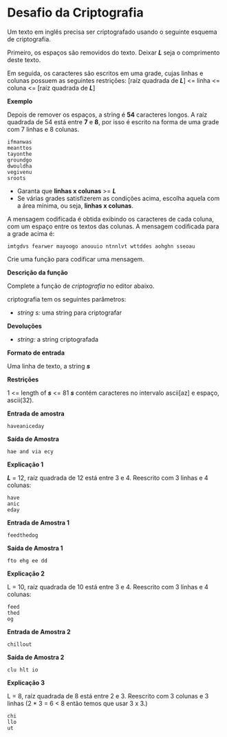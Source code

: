 # Desafio da Criptografia

Um texto em inglês precisa ser criptografado usando o seguinte esquema de criptografia.

Primeiro, os espaços são removidos do texto. Deixar ***L*** seja o comprimento deste texto.  

Em seguida, os caracteres são escritos em uma grade, cujas linhas e colunas possuem as seguintes restrições:
[raíz quadrada de ***L***] <= linha <= coluna <= [raíz quadrada de ***L***]

**Exemplo**

Depois de remover os espaços, a string é **54** caracteres longos. A raíz quadrada de 54 está entre **7** e **8**, por isso é escrito na forma de uma grade com 7 linhas e 8 colunas.

```
ifmanwas  
meanttos          
tayonthe  
groundgo  
dwouldha  
vegivenu  
sroots
```

- Garanta que **linhas x colunas** >= ***L***
- Se várias grades satisfizerem as condições acima, escolha aquela com a área mínima, ou seja, **linhas x colunas**.

A mensagem codificada é obtida exibindo os caracteres de cada coluna, com um espaço entre os textos das colunas. A mensagem codificada para a grade acima é:

`imtgdvs fearwer mayoogo anouuio ntnnlvt wttddes aohghn sseoau`

Crie uma função para codificar uma mensagem.

**Descrição da função**

Complete a função de _criptografia_ no editor abaixo.

criptografia tem os seguintes parâmetros:

-   _string s:_ uma string para criptografar

**Devoluções**

-   _string:_ a string criptografada

**Formato de entrada**

Uma linha de texto, a string ***s***

**Restrições**

1 <= length of ***s*** <= 81
***s*** contém caracteres no intervalo ascii[az] e espaço, ascii(32).

**Entrada de amostra**
```
haveaniceday

```

**Saída de Amostra**
```
hae and via ecy
```

**Explicação 1**

***L*** = 12, raíz quadrada de 12 está entre 3 e 4.
Reescrito com 3 linhas e 4 colunas:
```
have
anic
eday

```

**Entrada de Amostra 1**
```
feedthedog    

```

**Saída de Amostra 1**
```
fto ehg ee dd
```

**Explicação 2**

L = 10, raíz quadrada de 10 está entre 3 e 4.
Reescrito com 3 linhas e 4 colunas:
```
feed
thed
og

```

**Entrada de Amostra 2**
```
chillout

```

**Saída de Amostra 2**
```
clu hlt io
```

**Explicação 3**

L = 8, raíz quadrada de 8 está entre 2 e 3.
Reescrito com 3 colunas e 3 linhas (2 * 3 = 6 < 8 então temos que usar 3 x 3.)
```
chi
llo
ut
```
